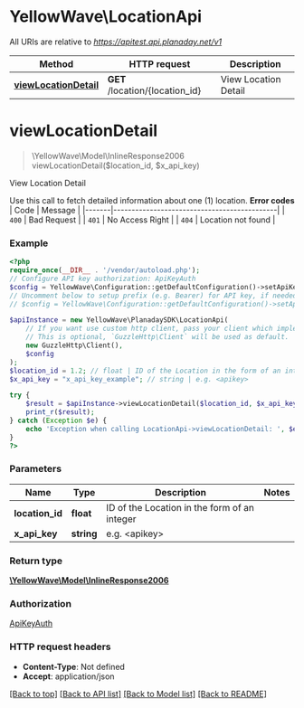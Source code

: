 # YellowWave\LocationApi

All URIs are relative to *https://apitest.api.planaday.net/v1*

Method | HTTP request | Description
------------- | ------------- | -------------
[**viewLocationDetail**](LocationApi.md#viewlocationdetail) | **GET** /location/{location_id} | View Location Detail

# **viewLocationDetail**
> \YellowWave\Model\InlineResponse2006 viewLocationDetail($location_id, $x_api_key)

View Location Detail

Use this call to fetch detailed information about one (1) location.  **Error codes**  | Code  | Message                                     | |-------|---------------------------------------------| | `400` | Bad Request                                 | | `401` | No Access Right                             | | `404` | Location not found                          |

### Example
```php
<?php
require_once(__DIR__ . '/vendor/autoload.php');
// Configure API key authorization: ApiKeyAuth
$config = YellowWave\Configuration::getDefaultConfiguration()->setApiKey('X-Api-Key', 'YOUR_API_KEY');
// Uncomment below to setup prefix (e.g. Bearer) for API key, if needed
// $config = YellowWave\Configuration::getDefaultConfiguration()->setApiKeyPrefix('X-Api-Key', 'Bearer');

$apiInstance = new YellowWave\PlanadaySDK\LocationApi(
    // If you want use custom http client, pass your client which implements `GuzzleHttp\ClientInterface`.
    // This is optional, `GuzzleHttp\Client` will be used as default.
    new GuzzleHttp\Client(),
    $config
);
$location_id = 1.2; // float | ID of the Location in the form of an integer
$x_api_key = "x_api_key_example"; // string | e.g. <apikey>

try {
    $result = $apiInstance->viewLocationDetail($location_id, $x_api_key);
    print_r($result);
} catch (Exception $e) {
    echo 'Exception when calling LocationApi->viewLocationDetail: ', $e->getMessage(), PHP_EOL;
}
?>
```

### Parameters

Name | Type | Description  | Notes
------------- | ------------- | ------------- | -------------
 **location_id** | **float**| ID of the Location in the form of an integer |
 **x_api_key** | **string**| e.g. &lt;apikey&gt; |

### Return type

[**\YellowWave\Model\InlineResponse2006**](../Model/InlineResponse2006.md)

### Authorization

[ApiKeyAuth](../../README.md#ApiKeyAuth)

### HTTP request headers

 - **Content-Type**: Not defined
 - **Accept**: application/json

[[Back to top]](#) [[Back to API list]](../../README.md#documentation-for-api-endpoints) [[Back to Model list]](../../README.md#documentation-for-models) [[Back to README]](../../README.md)

